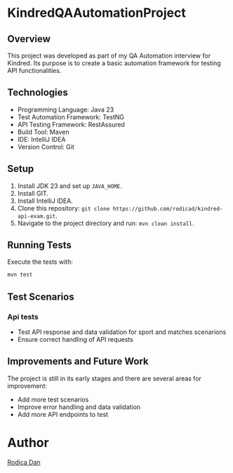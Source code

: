 # KindredQAAutomationProject

## Overview

This project was developed as part of my QA Automation interview for Kindred.
Its purpose is to create a basic automation framework for testing API functionalities.

## Technologies

- Programming Language: Java 23
- Test Automation Framework: TestNG
- API Testing Framework: RestAssured
- Build Tool: Maven
- IDE: IntelliJ IDEA
- Version Control: Git

## Setup

1. Install JDK 23 and set up `JAVA_HOME`.
2. Install GIT.
3. Install IntelliJ IDEA.
4. Clone this repository: `git clone https://github.com/rodicad/kindred-api-exam.git`.
5. Navigate to the project directory and run: `mvn clean install`.

## Running Tests

Execute the tests with:

```bash
mvn test
```

## Test Scenarios
### Api tests
- Test API response and data validation for sport and matches scenarions
- Ensure correct handling of API requests

## Improvements and Future Work
The project is still in its early stages and there are several areas for improvement:
- Add more test scenarios
- Improve error handling and data validation
- Add more API endpoints to test

# Author
[Rodica Dan](https://github.com/rodicad)
